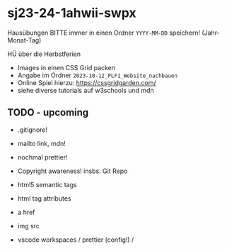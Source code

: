 # sj23-24-1ahwii-swpx

Hausübungen BITTE immer in einen Ordner `YYYY-MM-DD` speichern! (Jahr-Monat-Tag)

HÜ über die Herbstferien

-   Images in einen CSS Grid packen
-   Angabe im Ordner `2023-10-12_PLF1_Website_nachbauen`
-   Online Spiel hierzu: <https://cssgridgarden.com/>
-   siehe diverse tutorials auf w3schools und mdn

## TODO - upcoming

-   .gitignore!

-   mailto link, mdn!
-   nochmal prettier!
-   Copyright awareness! insbs. Git Repo
-   html5 semantic tags
-   html tag attributes
-   a href
-   img src
-   vscode workspaces / prettier (config!) /
